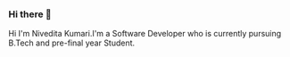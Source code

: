 ### Hi there 👋

Hi I'm Nivedita Kumari.I'm a Software Developer who is currently pursuing B.Tech and pre-final year Student.
<!--
**niveditaprity/niveditaprity** is a ✨ _special_ ✨ repository because its `README.md` (this file) appears on your GitHub profile.

Here are some ideas to get you started:
Hi I'm Nivedita Kumari.I'm a Software Developer who is currently pursuing B.Tech and pre-final year Student.
- 🔭 I’m currently working on ...
- 🌱 I’m currently learning ...
- 👯 I’m looking to collaborate on ...
- 🤔 I’m looking for help with ...
- 💬 Ask me about ...
- 📫 How to reach me: ...
- 😄 Pronouns: ...
- ⚡ Fun fact: ...
-->
